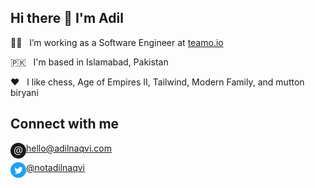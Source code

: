 ## Hi there 👋 I'm Adil

👨‍💻 &nbsp; I’m working as a Software Engineer at [teamo.io](https://teamo.io)

🇵🇰 &nbsp; I'm based in Islamabad, Pakistan

❤️ &nbsp; I like chess, Age of Empires II, Tailwind, Modern Family, and mutton biryani

## Connect with me

[<img align="left" alt="Email" height="25px" src="/Icons/email.png" />][email][hello@adilnaqvi.com](mailto:hello@adilnaqvi.com)<br />

<!-- [<img align="left" alt="Form" height="25px" src="/Icons/globe.png" />][website][adilnaqvi.com/contact](https://adilnaqvi.com/contact)<br /> -->

[<img align="left" alt="Twitter" height="25px" src="/Icons/twitter.png" />][twitter][@notadilnaqvi](https://twitter.com/notadilnaqvi)

[email]: mailto:hello@adilnaqvi.com
[website]: https://adilnaqvi.com/contact
[twitter]: https://twitter.com/notadilnaqvi
